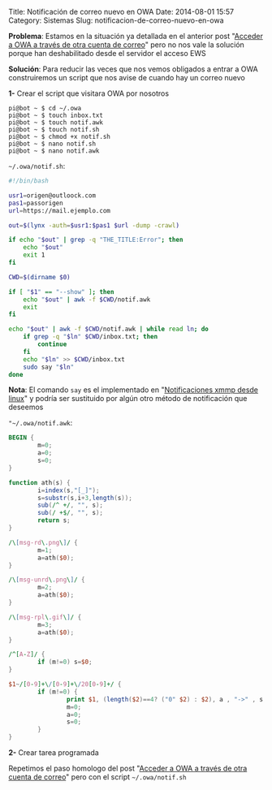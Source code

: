 Title: Notificación de correo nuevo en OWA
Date: 2014-08-01 15:57
Category: Sistemas
Slug: notificacion-de-correo-nuevo-en-owa


**Problema**: Estamos en la situación ya detallada en el anterior post
"[Acceder a OWA a través de otra cuenta de
correo](http://apuntes.pusku.com/251)" pero no nos vale la solución
porque han deshabilitado desde el servidor el acceso EWS

**Solución**: Para reducir las veces que nos vemos obligados a entrar a
OWA construiremos un script que nos avise de cuando hay un correo nuevo

**1-** Crear el script que visitara OWA por nosotros

```console
pi@bot ~ $ cd ~/.owa
pi@bot ~ $ touch inbox.txt
pi@bot ~ $ touch notif.awk
pi@bot ~ $ touch notif.sh
pi@bot ~ $ chmod +x notif.sh
pi@bot ~ $ nano notif.sh
pi@bot ~ $ nano notif.awk
```

`~/.owa/notif.sh`:

```bash
#!/bin/bash

usr1=origen@outloock.com
pas1=passorigen
url=https://mail.ejemplo.com

out=$(lynx -auth=$usr1:$pas1 $url -dump -crawl)

if echo "$out" | grep -q "THE_TITLE:Error"; then
    echo "$out"
    exit 1
fi

CWD=$(dirname $0)

if [ "$1" == "--show" ]; then
    echo "$out" | awk -f $CWD/notif.awk
    exit
fi

echo "$out" | awk -f $CWD/notif.awk | while read ln; do
    if grep -q "$ln" $CWD/inbox.txt; then
        continue
    fi
    echo "$ln" >> $CWD/inbox.txt
    sudo say "$ln"
done
```

**Nota**: El comando `say` es el implementado en "[Notificaciones xmmp
desde linux](http://apuntes.pusku.com/914)" y podría ser sustituido por
algún otro método de notificación que deseemos

`"~/.owa/notif.awk`:

```awk
BEGIN {
        m=0;
        a=0;
        s=0;
}

function ath(s) {
        i=index(s,"[_]");
        s=substr(s,i+3,length(s));
        sub(/^ +/, "", s);
        sub(/ +$/, "", s);
        return s;
}

/\[msg-rd\.png\]/ {
        m=1;
        a=ath($0);
}

/\[msg-unrd\.png\]/ {
        m=2;
        a=ath($0);
}

/\[msg-rpl\.gif\]/ {
        m=3;
        a=ath($0);
}

/^[A-Z]/ {
        if (m!=0) s=$0;
}

$1~/[0-9]+\/[0-9]+\/20[0-9]+/ {
        if (m!=0) {
                print $1, (length($2)==4? ("0" $2) : $2), a , "->" , s;
                m=0;
                a=0;
                s=0;
        }
}
```

**2-** Crear tarea programada

Repetimos el paso homologo del post "[Acceder a OWA a través de otra
cuenta de correo](http://apuntes.pusku.com/251)" pero con el script
`~/.owa/notif.sh`
